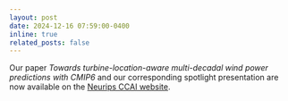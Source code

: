 ```yaml
---
layout: post
date: 2024-12-16 07:59:00-0400
inline: true
related_posts: false
---
```


Our paper <em>Towards turbine-location-aware multi-decadal wind power predictions with CMIP6 </em> and our corresponding spotlight presentation are now available on the <a href="https://www.climatechange.ai/papers/neurips2024/32">Neurips CCAI website</a>. 